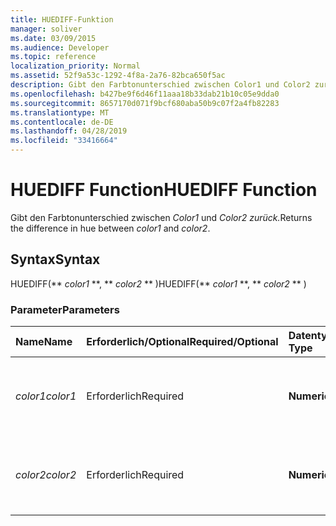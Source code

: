 ```yaml
---
title: HUEDIFF-Funktion
manager: soliver
ms.date: 03/09/2015
ms.audience: Developer
ms.topic: reference
localization_priority: Normal
ms.assetid: 52f9a53c-1292-4f8a-2a76-82bca650f5ac
description: Gibt den Farbtonunterschied zwischen Color1 und Color2 zurück.
ms.openlocfilehash: b427be9f6d46f11aaa18b33dab21b10c05e9dda0
ms.sourcegitcommit: 8657170d071f9bcf680aba50b9c07f2a4fb82283
ms.translationtype: MT
ms.contentlocale: de-DE
ms.lasthandoff: 04/28/2019
ms.locfileid: "33416664"
---
```

# <a name="huediff-function"></a><span data-ttu-id="296b8-103">HUEDIFF Function</span><span class="sxs-lookup"><span data-stu-id="296b8-103">HUEDIFF Function</span></span>

<span data-ttu-id="296b8-104">Gibt den Farbtonunterschied zwischen _Color1_ und _Color2 zurück._</span><span class="sxs-lookup"><span data-stu-id="296b8-104">Returns the difference in hue between  _color1_ and  _color2_.</span></span>
  
## <a name="syntax"></a><span data-ttu-id="296b8-105">Syntax</span><span class="sxs-lookup"><span data-stu-id="296b8-105">Syntax</span></span>

<span data-ttu-id="296b8-106">HUEDIFF(\*\* *color1* \*\*, \*\* *color2* \*\* )</span><span class="sxs-lookup"><span data-stu-id="296b8-106">HUEDIFF(\*\* *color1* \*\*, \*\* *color2* \*\* )</span></span> 
  
### <a name="parameters"></a><span data-ttu-id="296b8-107">Parameter</span><span class="sxs-lookup"><span data-stu-id="296b8-107">Parameters</span></span>

|<span data-ttu-id="296b8-108">**Name**</span><span class="sxs-lookup"><span data-stu-id="296b8-108">**Name**</span></span>|<span data-ttu-id="296b8-109">**Erforderlich/Optional**</span><span class="sxs-lookup"><span data-stu-id="296b8-109">**Required/Optional**</span></span>|<span data-ttu-id="296b8-110">**Datentyp**</span><span class="sxs-lookup"><span data-stu-id="296b8-110">**Data Type**</span></span>|<span data-ttu-id="296b8-111">**Beschreibung**</span><span class="sxs-lookup"><span data-stu-id="296b8-111">**Description**</span></span>|
|:-----|:-----|:-----|:-----|
| <span data-ttu-id="296b8-112">_color1_</span><span class="sxs-lookup"><span data-stu-id="296b8-112">_color1_</span></span> <br/> |<span data-ttu-id="296b8-113">Erforderlich</span><span class="sxs-lookup"><span data-stu-id="296b8-113">Required</span></span>  <br/> |<span data-ttu-id="296b8-114">**Numeric**</span><span class="sxs-lookup"><span data-stu-id="296b8-114">**Numeric**</span></span> <br/> |<span data-ttu-id="296b8-115">Der Farbindex von Microsoft Visio oder der RGB-Wert der ersten Farbe.</span><span class="sxs-lookup"><span data-stu-id="296b8-115">The Microsoft Visio color index or RGB value of the first color.</span></span>  <br/> |
| <span data-ttu-id="296b8-116">_color2_</span><span class="sxs-lookup"><span data-stu-id="296b8-116">_color2_</span></span> <br/> |<span data-ttu-id="296b8-117">Erforderlich</span><span class="sxs-lookup"><span data-stu-id="296b8-117">Required</span></span>  <br/> |<span data-ttu-id="296b8-118">**Numeric**</span><span class="sxs-lookup"><span data-stu-id="296b8-118">**Numeric**</span></span> <br/> |<span data-ttu-id="296b8-119">Der Farbindex von Microsoft Visio oder der RGB-Wert der zweiten Farbe.</span><span class="sxs-lookup"><span data-stu-id="296b8-119">The Microsoft Visio color index or RGB value of the second color.</span></span>  <br/> |
   

